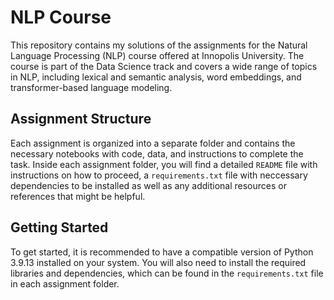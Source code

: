 # NLP Course 

This repository contains my solutions of the assignments for the Natural Language Processing (NLP) course offered at Innopolis University. The course is part of the Data Science track and covers a wide range of topics in NLP, including lexical and semantic analysis, word embeddings, and transformer-based language modeling.

## Assignment Structure

Each assignment is organized into a separate folder and contains the necessary notebooks with code, data, and instructions to complete the task. Inside each assignment folder, you will find a detailed `README` file with instructions on how to proceed, a `requirements.txt` file with neccessary dependencies to be installed as well as any additional resources or references that might be helpful.

## Getting Started

To get started, it is recommended to have a compatible version of Python 3.9.13 installed on your system. You will also need to install the required libraries and dependencies, which can be found in the `requirements.txt` file in each assignment folder.

